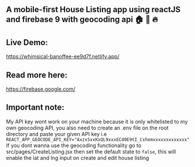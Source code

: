 ## A mobile-first House Listing app using reactJS and firebase 9 with geocoding api 🏠 🔖 🔥

## Live Demo:
https://whimsical-banoffee-ee9d7f.netlify.app/

## Read more here:
https://firebase.google.com/

## Important note:
My API key wont work on your machine because it is only whitelisted to my own geocoding API, you also need to create an .env file on the root directory and paste your given API key i.e `REACT_APP_GEOCODE_API_KEY="AxzxSxxKxQL9xxxECd0E9tI_Cxhemxxxxxxxxxxxxx"`
If you dont wanna use the geocoding functionality go to src/pages/CreateListing.jsx then set the default state to `false`, this will enable the lat and lng input on create and edit house listing
